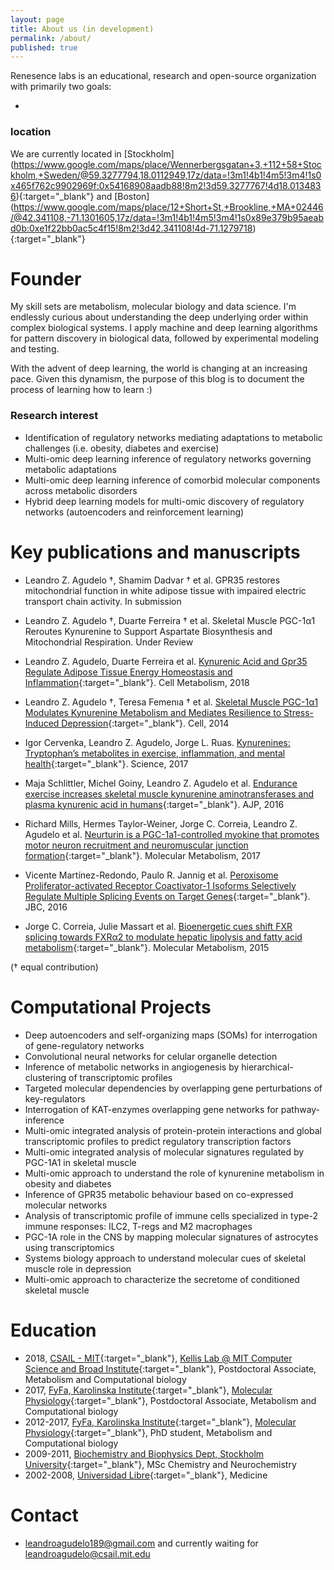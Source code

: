 ```yaml
---
layout: page
title: About us (in development)
permalink: /about/
published: true
---
```


Renesence labs is an educational, research and open-source organization with primarily two goals:

- 

### location 
We are currently located in [Stockholm] (https://www.google.com/maps/place/Wennerbergsgatan+3,+112+58+Stockholm,+Sweden/@59.3277794,18.0112949,17z/data=!3m1!4b1!4m5!3m4!1s0x465f762c9902969f:0x54168908aadb88!8m2!3d59.3277767!4d18.0134836){:target="_blank"} and [Boston]
(https://www.google.com/maps/place/12+Short+St,+Brookline,+MA+02446/@42.341108,-71.1301605,17z/data=!3m1!4b1!4m5!3m4!1s0x89e379b95aeabd0b:0xe1f22bb0ac5c4f15!8m2!3d42.341108!4d-71.1279718){:target="_blank"}


# Founder


My skill sets are metabolism, molecular biology and data science. I'm endlessly curious about understanding the deep underlying order within complex biological systems. I apply machine and deep learning algorithms for pattern discovery in biological data, followed by experimental modeling and testing.

With the advent of deep learning, the world is changing at an increasing pace. Given this dynamism, the purpose of this blog is to document the process of learning how to learn :)

### Research interest

- Identification of regulatory networks mediating adaptations to metabolic challenges (i.e. obesity, diabetes and exercise)
- Multi-omic deep learning inference of regulatory networks governing metabolic adaptations
- Multi-omic deep learning inference of comorbid molecular components across metabolic disorders
- Hybrid deep learning models for multi-omic discovery of regulatory networks (autoencoders and reinforcement learning)



# Key publications and manuscripts

- Leandro Z. Agudelo †, Shamim Dadvar † et al. GPR35 restores mitochondrial function in white adipose tissue with impaired electric transport chain activity. In submission

- Leandro Z. Agudelo †, Duarte Ferreira † et al. Skeletal Muscle PGC-1α1 Reroutes Kynurenine to Support Aspartate Biosynthesis and Mitochondrial Respiration. Under Review 

- Leandro Z. Agudelo, Duarte Ferreira et al. [Kynurenic Acid and Gpr35 Regulate Adipose Tissue Energy Homeostasis and Inflammation](http://www.cell.com/cell-metabolism/fulltext/S1550-4131(18)30053-6){:target="_blank"}. Cell Metabolism, 2018

- Leandro Z. Agudelo †, Teresa Femenıa † et al. [Skeletal Muscle PGC-1α1 Modulates Kynurenine Metabolism and Mediates Resilience to Stress-Induced Depression](http://www.cell.com/cell/pdf/S0092-8674(14)01049-6.pdf){:target="_blank"}. Cell, 2014 

- Igor Cervenka, Leandro Z. Agudelo, Jorge L. Ruas. [Kynurenines: Tryptophan’s metabolites in exercise, inflammation, and mental health](http://science.sciencemag.org/content/357/6349/eaaf9794){:target="_blank"}. Science, 2017

- Maja Schlittler, Michel Goiny, Leandro Z. Agudelo et al. [Endurance exercise increases skeletal muscle kynurenine aminotransferases and plasma kynurenic acid in humans](http://ajpcell.physiology.org/content/310/10/C836.long){:target="_blank"}. AJP, 2016

- Richard Mills, Hermes Taylor-Weiner, Jorge C. Correia, Leandro Z. Agudelo et al. [Neurturin is a PGC-1a1-controlled myokine that promotes motor neuron recruitment and neuromuscular junction formation](http://www.molmetab.com/article/S2212-8778(17)30866-9/pdf){:target="_blank"}. Molecular Metabolism, 2017

- Vicente Martínez-Redondo, Paulo R. Jannig et al. [Peroxisome Proliferator-activated Receptor Coactivator-1 Isoforms Selectively Regulate Multiple Splicing Events on
Target Genes](http://www.jbc.org/content/291/29/15169.full.pdf){:target="_blank"}. JBC, 2016

- Jorge C. Correia, Julie Massart et al. [Bioenergetic cues shift FXR splicing towards FXRα2 to modulate hepatic lipolysis and fatty acid metabolism](https://www.ncbi.nlm.nih.gov/pmc/articles/PMC4731735/){:target="_blank"}. Molecular Metabolism, 2015

(† equal contribution)

# Computational Projects

- Deep autoencoders and self-organizing maps (SOMs) for interrogation of gene-regulatory networks 
- Convolutional neural networks for celular organelle detection
- Inference of metabolic networks in angiogenesis by hierarchical-clustering of transcriptomic profiles 
- Targeted molecular dependencies by overlapping gene perturbations of key-regulators
- Interrogation of KAT-enzymes overlapping gene networks for pathway-inference
- Multi-omic integrated analysis of protein-protein interactions and global transcriptomic profiles to predict regulatory transcription factors
- Multi-omic integrated analysis of molecular signatures regulated by PGC-1A1 in skeletal muscle
- Multi-omic approach to understand the role of kynurenine metabolism in obesity and diabetes
- Inference of GPR35 metabolic behaviour based on co-expressed molecular networks
- Analysis of transcriptomic profile of immune cells specialized in type-2 immune responses: ILC2, T-regs and M2 macrophages
- PGC-1A role in the CNS by mapping molecular signatures of astrocytes using transcriptomics
- Systems biology approach to understand molecular cues of skeletal muscle role in depression
- Multi-omic approach to characterize the secretome of conditioned skeletal muscle

# Education

- 2018, [CSAIL - MIT](https://www.csail.mit.edu/){:target="_blank"}, [Kellis Lab @ MIT Computer Science and Broad Institute](http://compbio.mit.edu/compbio.html){:target="_blank"}, Postdoctoral Associate, Metabolism and Computational biology
- 2017, [FyFa, Karolinska Institute](https://ki.se/en/fyfa/startpage){:target="_blank"}, [Molecular Physiology](https://ki.se/en/fyfa/molecular-and-cellular-exercise-physiology){:target="_blank"}, Postdoctoral Associate, Metabolism and Computational biology  
- 2012-2017, [FyFa, Karolinska Institute](https://ki.se/en/fyfa/startpage){:target="_blank"}, [Molecular Physiology](https://ki.se/en/fyfa/molecular-and-cellular-exercise-physiology){:target="_blank"}, PhD student, Metabolism and Computational biology 
- 2009-2011, [Biochemistry and Biophysics Dept, Stockholm University](https://ki.se/en/fyfa/startpage){:target="_blank"}, MSc Chemistry and Neurochemistry 
- 2002-2008, [Universidad Libre](http://www.unilibrecali.edu.co/index.php/en/programas-academicos/pregrado/fac-ciencias-salud-2/medicina){:target="_blank"}, Medicine  

# Contact

- [leandroagudelo189@gmail.com](mailto:email@domain.com)
 and currently waiting for [leandroagudelo@csail.mit.edu](mailto:email@domain.com)
